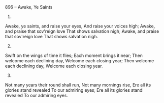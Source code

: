 896 – Awake, Ye Saints


1.
Awake, ye saints, and raise your eyes,
And raise your voices high;
Awake, and praise that sov'reign love
That shows salvation nigh;
Awake, and praise that sov'reign love
That shows salvation nigh.

2.
Swift on the wings of time it flies;
Each moment brings it near;
Then welcome each declining day,
Welcome each closing year;
Then welcome each declining day,
Welcome each closing year.

3.
Not many years their round shall run,
Not many mornings rise,
Ere all its glories stand revealed
To our admiring eyes;
Ere all its glories stand revealed
To our admiring eyes.

